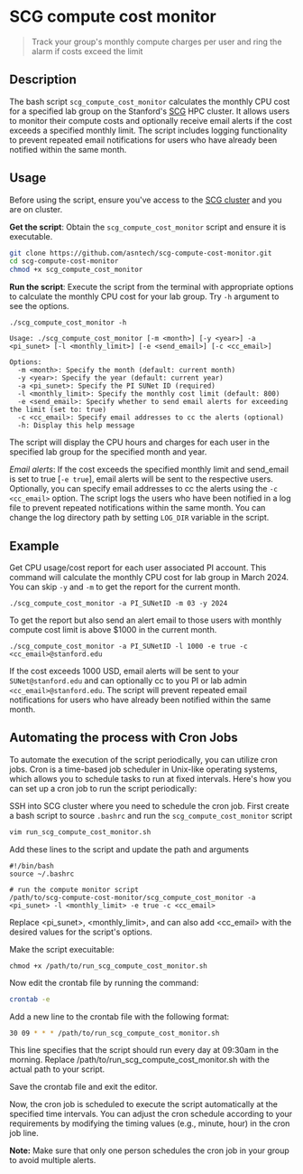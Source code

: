 # SCG compute cost monitor
> Track your group's monthly compute charges per user and ring the alarm if costs exceed the limit

## Description
The bash script `scg_compute_cost_monitor` calculates the monthly CPU cost for a specified lab group on the Stanford's [SCG](https://login.scg.stanford.edu/) HPC cluster. It allows users to monitor their compute costs and optionally receive email alerts if the cost exceeds a specified monthly limit. The script includes logging functionality to prevent repeated email notifications for users who have already been notified within the same month.

## Usage
Before using the script, ensure you've access to the [SCG cluster](https://login.scg.stanford.edu/) and you are on cluster.

**Get the script**: Obtain the `scg_compute_cost_monitor` script and ensure it is executable.

```bash
git clone https://github.com/asntech/scg-compute-cost-monitor.git
cd scg-compute-cost-monitor
chmod +x scg_compute_cost_monitor
```
**Run the script**: Execute the script from the terminal with appropriate options to calculate the monthly CPU cost for your lab group. Try `-h` argument to see the options.

```
./scg_compute_cost_monitor -h

Usage: ./scg_compute_cost_monitor [-m <month>] [-y <year>] -a <pi_sunet> [-l <monthly_limit>] [-e <send_email>] [-c <cc_email>]

Options:
  -m <month>: Specify the month (default: current month)
  -y <year>: Specify the year (default: current year)
  -a <pi_sunet>: Specify the PI SUNet ID (required)
  -l <monthly_limit>: Specify the monthly cost limit (default: 800)
  -e <send_email>: Specify whether to send email alerts for exceeding the limit (set to: true)
  -c <cc_email>: Specify email addresses to cc the alerts (optional)
  -h: Display this help message

  ```

The script will display the CPU hours and charges for each user in the specified lab group for the specified month and year.

*Email alerts*: If the cost exceeds the specified monthly limit and send_email is set to true [`-e true`], email alerts will be sent to the respective users. Optionally, you can specify email addresses to cc the alerts using the `-c <cc_email>` option. The script logs the users who have been notified in a log file to prevent repeated notifications within the same month. You can change the log directory path by setting `LOG_DIR` variable in the script.

## Example

Get CPU usage/cost report for each user associated PI account. This command will calculate the monthly CPU cost for lab group in March 2024. You can skip `-y` and `-m` to get the report for the current month. 

```
./scg_compute_cost_monitor -a PI_SUNetID -m 03 -y 2024
```

To get the report but also send an alert email to those users with monthly compute cost limit is above $1000 in the current month. 
```
./scg_compute_cost_monitor -a PI_SUNetID -l 1000 -e true -c <cc_email>@stanford.edu
```
If the cost exceeds 1000 USD, email alerts will be sent to your `SUNet@stanford.edu` and can optionally cc to you PI or lab admin `<cc_email>@stanford.edu`. The script will prevent repeated email notifications for users who have already been notified within the same month.

## Automating the process with Cron Jobs
To automate the execution of the script periodically, you can utilize cron jobs. Cron is a time-based job scheduler in Unix-like operating systems, which allows you to schedule tasks to run at fixed intervals. Here's how you can set up a cron job to run the script periodically:

SSH into SCG cluster where you need to schedule the cron job.
First create a bash script to source `.bashrc` and run the `scg_compute_cost_monitor` script
```bash
vim run_scg_compute_cost_monitor.sh
```

Add these lines to the script and update the path and arguments
```
#!/bin/bash
source ~/.bashrc

# run the compute monitor script
/path/to/scg-compute-cost-monitor/scg_compute_cost_monitor -a <pi_sunet> -l <monthly_limit> -e true -c <cc_email>
```
Replace <pi_sunet>, <monthly_limit>, and can also add <cc_email> with the desired values for the script's options.

Make the script execuitable:
```
chmod +x /path/to/run_scg_compute_cost_monitor.sh
```

Now edit the crontab file by running the command:

```bash
crontab -e
```

Add a new line to the crontab file with the following format:

```bash
30 09 * * * /path/to/run_scg_compute_cost_monitor.sh
```

This line specifies that the script should run every day at 09:30am in the morning.
Replace /path/to/run_scg_compute_cost_monitor.sh with the actual path to your script.

Save the crontab file and exit the editor.

Now, the cron job is scheduled to execute the script automatically at the specified time intervals. You can adjust the cron schedule according to your requirements by modifying the timing values (e.g., minute, hour) in the cron job line.

**Note:** Make sure that only one person schedules the cron job in your group to avoid multiple alerts.

